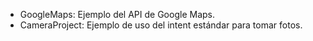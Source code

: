 - GoogleMaps: Ejemplo del API de Google Maps.
- CameraProject: Ejemplo de uso del intent estándar para tomar fotos.
